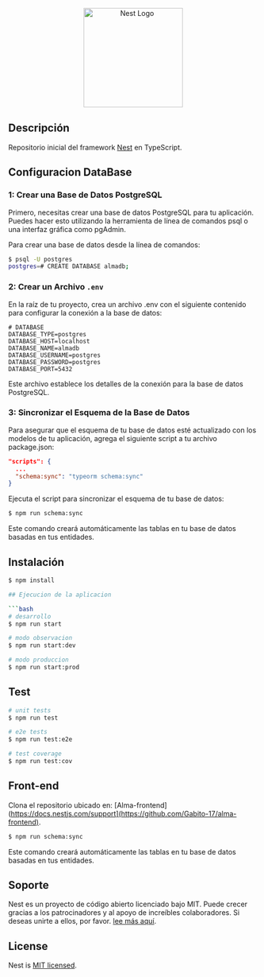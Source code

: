 <p align="center">
  <a href="http://nestjs.com/" target="blank"><img src="https://nestjs.com/img/logo-small.svg" width="200" alt="Nest Logo" /></a>
</p>

[circleci-image]: https://img.shields.io/circleci/build/github/nestjs/nest/master?token=abc123def456
[circleci-url]: https://circleci.com/gh/nestjs/nest

## Descripción

Repositorio inicial del framework [Nest](https://github.com/nestjs/nest) en TypeScript.

## Configuracion DataBase

### 1: Crear una Base de Datos PostgreSQL

Primero, necesitas crear una base de datos PostgreSQL para tu aplicación. Puedes hacer esto utilizando la herramienta de línea de comandos psql o una interfaz gráfica como pgAdmin.

Para crear una base de datos desde la línea de comandos:
```bash
$ psql -U postgres
postgres=# CREATE DATABASE almadb;
```

### 2: Crear un Archivo `.env`

En la raíz de tu proyecto, crea un archivo .env con el siguiente contenido para configurar la conexión a la base de datos:

```env
# DATABASE
DATABASE_TYPE=postgres
DATABASE_HOST=localhost
DATABASE_NAME=almadb
DATABASE_USERNAME=postgres
DATABASE_PASSWORD=postgres
DATABASE_PORT=5432
```

Este archivo establece los detalles de la conexión para la base de datos PostgreSQL.

### 3: Sincronizar el Esquema de la Base de Datos

Para asegurar que el esquema de tu base de datos esté actualizado con los modelos de tu aplicación, agrega el siguiente script a tu archivo package.json:

```json
"scripts": {
  ...
  "schema:sync": "typeorm schema:sync"
}
```

Ejecuta el script para sincronizar el esquema de tu base de datos:

```bash
$ npm run schema:sync
```

Este comando creará automáticamente las tablas en tu base de datos basadas en tus entidades.

## Instalación

```bash
$ npm install

## Ejecucion de la aplicacion

```bash
# desarrollo
$ npm run start

# modo observacion
$ npm run start:dev

# modo produccion
$ npm run start:prod
```

## Test

```bash
# unit tests
$ npm run test

# e2e tests
$ npm run test:e2e

# test coverage
$ npm run test:cov
```
## Front-end
Clona el repositorio ubicado en: [Alma-frontend](https://docs.nestjs.com/support](https://github.com/Gabito-17/alma-frontend).

```bash
$ npm run schema:sync
```

Este comando creará automáticamente las tablas en tu base de datos basadas en tus entidades.


## Soporte

Nest es un proyecto de código abierto licenciado bajo MIT. Puede crecer gracias a los patrocinadores y al apoyo de increíbles colaboradores. Si deseas unirte a ellos, por favor. [lee más aquí](https://docs.nestjs.com/support).

## License

Nest is [MIT licensed](LICENSE).
